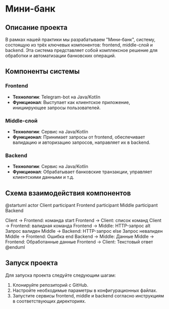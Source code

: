 # Мини-банк

## Описание проекта

В рамках нашей практики мы разрабатываем "Мини-банк", систему, состоящую из трёх ключевых компонентов: frontend, middle-слой и backend. Эта система представляет собой комплексное решение для обработки и автоматизации банковских операций.

## Компоненты системы

### Frontend

- **Технологии**: Telegram-bot на Java/Kotlin
- **Функционал**: Выступает как клиентское приложение, инициирующее запросы пользователей.

### Middle-слой

- **Технологии**: Сервис на Java/Kotlin
- **Функционал**: Принимает запросы от frontend, обеспечивает валидацию и авторизацию запросов, направляет их в backend.

### Backend

- **Технологии**: Сервис на Java/Kotlin
- **Функционал**: Обрабатывает банковские транзакции, управляет клиентскими данными и т.д.

## Схема взаимодействия компонентов

@startuml
actor Client
participant Frontend
participant Middle
participant Backend

Client -> Frontend: команда start
Frontend -> Client: список команд
Client -> Frontend: валидная команда
Frontend -> Middle: HTTP-запрос
alt Запрос валиден
Middle -> Backend: HTTP-запрос
else Запрос невалиден
Middle -> Frontend: Ошибка
end
Backend -> Middle: Данные
Middle -> Frontend: Обработанные данные
Frontend -> Client: Текстовый ответ
@enduml

## Запуск проекта

Для запуска проекта следуйте следующим шагам:
1. Клонируйте репозиторий с GitHub.
2. Настройте необходимые параметры в конфигурационных файлах.
3. Запустите сервисы frontend, middle и backend согласно инструкциям в соответствующих директориях.


